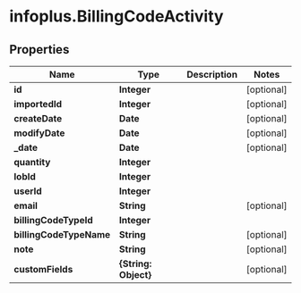 # infoplus.BillingCodeActivity

## Properties
Name | Type | Description | Notes
------------ | ------------- | ------------- | -------------
**id** | **Integer** |  | [optional] 
**importedId** | **Integer** |  | [optional] 
**createDate** | **Date** |  | [optional] 
**modifyDate** | **Date** |  | [optional] 
**_date** | **Date** |  | [optional] 
**quantity** | **Integer** |  | 
**lobId** | **Integer** |  | 
**userId** | **Integer** |  | 
**email** | **String** |  | [optional] 
**billingCodeTypeId** | **Integer** |  | 
**billingCodeTypeName** | **String** |  | [optional] 
**note** | **String** |  | [optional] 
**customFields** | **{String: Object}** |  | [optional] 


